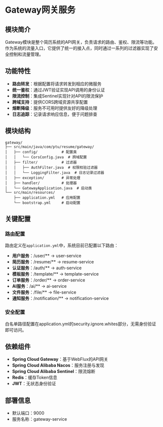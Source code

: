 # Gateway网关服务

## 模块简介

Gateway模块是整个简历系统的API网关，负责请求的路由、鉴权、限流等功能。作为系统的流量入口，它提供了统一的接入点，同时通过一系列的过滤器实现了安全控制和流量管理。

## 功能特性

- **路由转发**：根据配置将请求转发到相应的微服务
- **统一鉴权**：通过JWT验证实现API调用的身份认证
- **限流控制**：集成Sentinel实现针对API的限流保护
- **跨域支持**：提供CORS跨域资源共享配置
- **熔断降级**：服务不可用时提供友好的降级处理
- **日志追踪**：记录请求响应信息，便于问题排查

## 模块结构

```
gateway/
├── src/main/java/com/ptu/resume/gateway/
│   ├── config/           # 配置类
│   │   └── CorsConfig.java  # 跨域配置
│   ├── filter/           # 过滤器
│   │   ├── AuthFilter.java  # 权限校验过滤器
│   │   └── LoggingFilter.java  # 日志记录过滤器
│   ├── exception/        # 异常处理
│   ├── handler/          # 处理器
│   └── GatewayApplication.java  # 启动类
└── src/main/resources/
    ├── application.yml   # 应用配置
    └── bootstrap.yml     # 启动配置
```

## 关键配置

### 路由配置

路由定义在`application.yml`中，系统目前已配置以下路由：

- **用户服务**：/user/** → user-service
- **简历服务**：/resume/** → resume-service
- **认证服务**：/auth/** → auth-service
- **模板服务**：/template/** → template-service
- **订单服务**：/order/** → order-service
- **AI服务**：/ai/** → ai-service
- **文件服务**：/file/** → file-service
- **通知服务**：/notification/** → notification-service

### 安全配置

白名单路径配置在application.yml的security.ignore.whites部分，无需身份验证即可访问。

## 依赖组件

- **Spring Cloud Gateway**：基于WebFlux的API网关
- **Spring Cloud Alibaba Nacos**：服务注册与发现
- **Spring Cloud Alibaba Sentinel**：限流熔断
- **Redis**：缓存Token信息
- **JWT**：无状态身份验证

## 部署信息

- 默认端口：9000
- 服务名称：gateway-service

